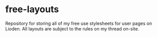 # free-layouts
Repository for storing all of my free use stylesheets for user pages on Lioden. All layouts are subject to the rules on my thread on-site.

